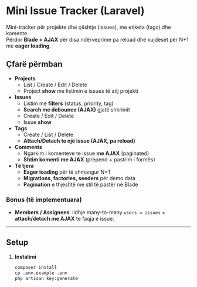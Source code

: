 # Mini Issue Tracker (Laravel)

Mini-tracker për projekte dhe çështje (issues), me etiketa (tags) dhe komente.  
Përdor **Blade + AJAX** për disa ndërveprime pa reload dhe kujdeset për N+1 me **eager loading**.

## Çfarë përmban

- **Projects**
  - List / Create / Edit / Delete
  - Project **show** me listimin e issues të atij projekti
- **Issues**
  - Listim me **filters** (status, priority, tag)
  - **Search me debounce (AJAX)** gjatë shkrimit
  - Create / Edit / Delete
  - Issue **show**
- **Tags**
  - Create / List / Delete
  - **Attach/Detach te një issue (AJAX, pa reload)**
- **Comments**
  - Ngarkim i komenteve te issue **me AJAX** (paginated)
  - **Shtim komenti me AJAX** (prepend + pastrim i formës)
- **Të tjera**
  - **Eager loading** për të shmangur N+1
  - **Migrations, factories, seeders** për demo data
  - **Pagination** e thjeshtë me stil të pastër në Blade

### Bonus (të implementuara)
- **Members / Assignees**: lidhje many-to-many `users ↔ issues` + **attach/detach me AJAX** te faqja e issue.


---

## Setup

1. **Instalimi**
   ```bash
   composer install
   cp .env.example .env
   php artisan key:generate
